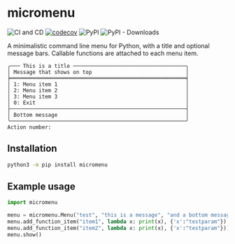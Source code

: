 # micromenu

![CI and CD](https://github.com/andli/micromenu/workflows/CI%20and%20CD/badge.svg) [![codecov](https://codecov.io/gh/andli/micromenu/branch/master/graph/badge.svg)](https://codecov.io/gh/andli/micromenu) ![PyPI](https://img.shields.io/pypi/v/micromenu) ![PyPI - Downloads](https://img.shields.io/pypi/dm/micromenu)

A minimalistic command line menu for Python, with a title and optional message bars. Callable functions are attached to each menu item.

```terminal
╭─── This is a title ────────────────────────────────────╮
│ Message that shows on top                              │
╞════════════════════════════════════════════════════════╡
│ 1: Menu item 1                                         │
│ 2: Menu item 2                                         │
│ 3: Menu item 3                                         │
│ 0: Exit                                                │
├────────────────────────────────────────────────────────┤
│ Bottom message                                         │
╰────────────────────────────────────────────────────────╯
Action number:
```

## Installation

```bash
python3 -m pip install micromenu
```

## Example usage

```python
import micromenu

menu = micromenu.Menu("test", "this is a message", "and a bottom message")
menu.add_function_item("item1", lambda x: print(x), {'x':"testparam"})
menu.add_function_item("item2", lambda x: print(x), {'x':"testparam"}))
menu.show()
```

